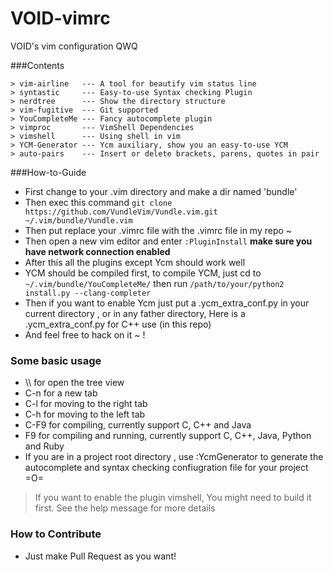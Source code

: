 # VOID-vimrc
VOID's vim configuration QWQ

###Contents
```
> vim-airline   --- A tool for beautify vim status line
> syntastic     --- Easy-to-use Syntax checking Plugin
> nerdtree      --- Show the directory structure
> vim-fugitive  --- Git supported
> YouCompleteMe --- Fancy autocomplete plugin
> vimproc       --- VimShell Dependencies
> vimshell      --- Using shell in vim
> YCM-Generator --- Ycm auxiliary, show you an easy-to-use YCM
> auto-pairs    --- Insert or delete brackets, parens, quotes in pair
```

###How-to-Guide

* First change to your .vim directory and make a dir named 'bundle'
* Then exec this command `git clone https://github.com/VundleVim/Vundle.vim.git ~/.vim/bundle/Vundle.vim`
* Then put replace your .vimrc file with the .vimrc file in my repo ~ 
* Then open a new vim editor and enter `:PluginInstall` __make sure you have network connection enabled__
* After this all the plugins except Ycm should work well 
* YCM should be compiled first, to compile YCM, just cd to `~/.vim/bundle/YouCompleteMe/` then run `/path/to/your/python2 install.py --clang-completer` 
* Then if you want to enable Ycm just put a .ycm_extra_conf.py in your current directory , or in any father directory, Here is a .ycm_extra_conf.py for C++ use (in this repo)
* And feel free to hack on it ~ !


### Some basic usage
* \\\\ for open the tree view
* C-n for a new tab
* C-l for moving to the right tab
* C-h for moving to the left tab
* C-F9 for compiling, currently support C, C++ and Java
* F9 for compiling and running, currently support C, C++, Java, Python and Ruby
* If you are in a project root directory , use :YcmGenerator to generate the autocomplete and syntax checking confiugration file for your project =O=
> If you want to enable the plugin vimshell, You might need to build it first. See the help message for more details


### How to Contribute
* Just make Pull Request as you want!
